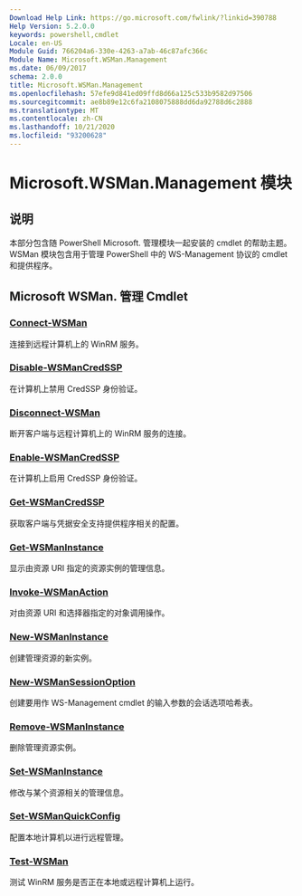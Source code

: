 ```yaml
---
Download Help Link: https://go.microsoft.com/fwlink/?linkid=390788
Help Version: 5.2.0.0
keywords: powershell,cmdlet
Locale: en-US
Module Guid: 766204a6-330e-4263-a7ab-46c87afc366c
Module Name: Microsoft.WSMan.Management
ms.date: 06/09/2017
schema: 2.0.0
title: Microsoft.WSMan.Management
ms.openlocfilehash: 57efe9d841ed09ffd8d66a125c533b9582d97506
ms.sourcegitcommit: ae8b89e12c6fa2108075888dd6da92788d6c2888
ms.translationtype: MT
ms.contentlocale: zh-CN
ms.lasthandoff: 10/21/2020
ms.locfileid: "93200628"
---
```

# Microsoft.WSMan.Management 模块

## 说明

本部分包含随 PowerShell Microsoft. 管理模块一起安装的 cmdlet 的帮助主题。 WSMan 模块包含用于管理 PowerShell 中的 WS-Management 协议的 cmdlet 和提供程序。

## Microsoft WSMan. 管理 Cmdlet

### [Connect-WSMan](Connect-WSMan.md)
连接到远程计算机上的 WinRM 服务。

### [Disable-WSManCredSSP](Disable-WSManCredSSP.md)
在计算机上禁用 CredSSP 身份验证。

### [Disconnect-WSMan](Disconnect-WSMan.md)
断开客户端与远程计算机上的 WinRM 服务的连接。

### [Enable-WSManCredSSP](Enable-WSManCredSSP.md)
在计算机上启用 CredSSP 身份验证。

### [Get-WSManCredSSP](Get-WSManCredSSP.md)
获取客户端与凭据安全支持提供程序相关的配置。

### [Get-WSManInstance](Get-WSManInstance.md)
显示由资源 URI 指定的资源实例的管理信息。

### [Invoke-WSManAction](Invoke-WSManAction.md)
对由资源 URI 和选择器指定的对象调用操作。

### [New-WSManInstance](New-WSManInstance.md)
创建管理资源的新实例。

### [New-WSManSessionOption](New-WSManSessionOption.md)
创建要用作 WS-Management cmdlet 的输入参数的会话选项哈希表。

### [Remove-WSManInstance](Remove-WSManInstance.md)
删除管理资源实例。

### [Set-WSManInstance](Set-WSManInstance.md)
修改与某个资源相关的管理信息。

### [Set-WSManQuickConfig](Set-WSManQuickConfig.md)
配置本地计算机以进行远程管理。

### [Test-WSMan](Test-WSMan.md)
测试 WinRM 服务是否正在本地或远程计算机上运行。
